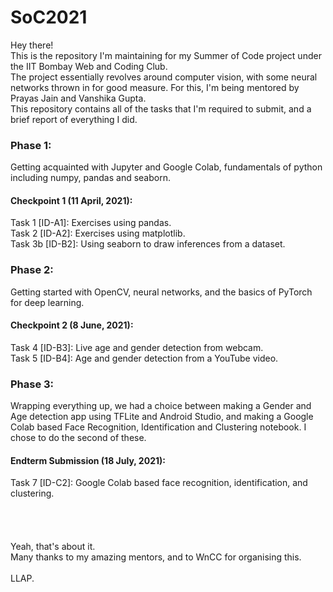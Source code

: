 # SoC2021
Hey there! \
This is the repository I'm maintaining for my Summer of Code project under the IIT Bombay Web and Coding Club. \
The project essentially revolves around computer vision, with some neural networks thrown in for good measure. For this, I'm being mentored by Prayas Jain and Vanshika Gupta. \
This repository contains all of the tasks that I'm required to submit, and a brief report of everything I did. 

 
### Phase 1: 
Getting acquainted with Jupyter and Google Colab, fundamentals of python including numpy, pandas and seaborn. 
#### Checkpoint 1 (11 April, 2021): 
Task 1 [ID-A1]: Exercises using pandas. \
Task 2 [ID-A2]: Exercises using matplotlib.\
Task 3b [ID-B2]: Using seaborn to draw inferences from a dataset. 


### Phase 2: 
Getting started with OpenCV, neural networks, and the basics of PyTorch for deep learning. 
#### Checkpoint 2 (8 June, 2021): 
Task 4 [ID-B3]: Live age and gender detection from webcam. \
Task 5 [ID-B4]: Age and gender detection from a YouTube video. 


### Phase 3: 
Wrapping everything up, we had a choice between making a Gender and Age detection app using TFLite and Android Studio, and making a Google Colab based Face Recognition, Identification and Clustering notebook. I chose to do the second of these. 
#### Endterm Submission (18 July, 2021): 
Task 7 [ID-C2]: Google Colab based face recognition, identification, and clustering. \
\
\
\
\
Yeah, that's about it. \
Many thanks to my amazing mentors, and to WnCC for organising this. \
\
LLAP.


